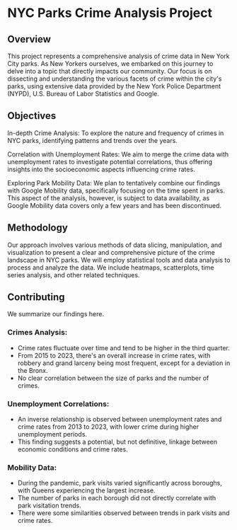 # NYC Parks Crime Analysis Project

## Overview
This project represents a comprehensive analysis of crime data in New York City parks. As New Yorkers ourselves, we embarked on this journey to delve into a topic that directly impacts our community. Our focus is on dissecting and understanding the various facets of crime within the city's parks, using extensive data provided by the New York Police Department (NYPD), U.S. Bureau of Labor Statistics and Google.

## Objectives

In-depth Crime Analysis: To explore the nature and frequency of crimes in NYC parks, identifying patterns and trends over the years.

Correlation with Unemployment Rates: We aim to merge the crime data with unemployment rates to investigate potential correlations, thus offering insights into the socioeconomic aspects influencing crime rates.

Exploring Park Mobility Data: We plan to tentatively combine our findings with Google Mobility data, specifically focusing on the time spent in parks. This aspect of the analysis, however, is subject to data availability, as Google Mobility data covers only a few years and has been discontinued.

## Methodology
Our approach involves various methods of data slicing, manipulation, and visualization to present a clear and comprehensive picture of the crime landscape in NYC parks. We will employ statistical tools and data analysis to process and analyze the data. We include heatmaps, scatterplots, time series analysis, and other related techniques.

## Contributing

We summarize our findings here.

### Crimes Analysis:

- Crime rates fluctuate over time and tend to be higher in the third quarter.
- From 2015 to 2023, there's an overall increase in crime rates, with robbery and grand larceny being most frequent, except for a deviation in the Bronx.
- No clear correlation between the size of parks and the number of crimes.

### Unemployment Correlations:

- An inverse relationship is observed between unemployment rates and crime rates from 2013 to 2023, with lower crime during higher unemployment periods.
- This finding suggests a potential, but not definitive, linkage between economic conditions and crime rates.

### Mobility Data:
  
- During the pandemic, park visits varied significantly across boroughs, with Queens experiencing the largest increase.
- The number of parks in each borough did not directly correlate with park visitation trends.
- There were some similarities observed between trends in park visits and crime rates.

